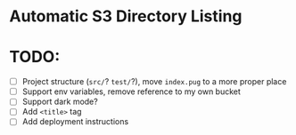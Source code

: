 # Automatic S3 Directory Listing

# TODO:

- [ ] Project structure (`src/`? `test/`?), move `index.pug` to a more proper place
- [ ] Support env variables, remove reference to my own bucket
- [ ] Support dark mode?
- [ ] Add `<title>` tag
- [ ] Add deployment instructions
